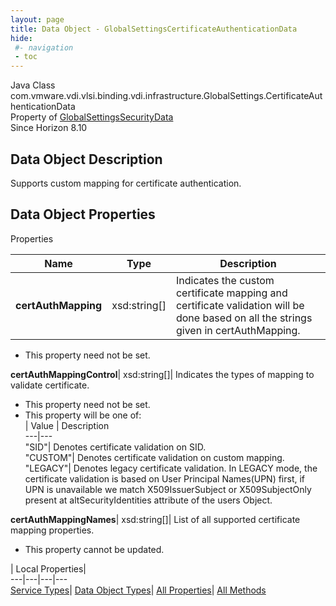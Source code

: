 ```yaml
---
layout: page
title: Data Object - GlobalSettingsCertificateAuthenticationData
hide:
 #- navigation
 - toc
---
```






Java Class
    com.vmware.vdi.vlsi.binding.vdi.infrastructure.GlobalSettings.CertificateAuthenticationData  
Property of
     [GlobalSettingsSecurityData](vdi.infrastructure.GlobalSettings.SecurityData.md#field_detail)  
Since 
    Horizon 8.10

## Data Object Description 

Supports custom mapping for certificate authentication. 

## Data Object Properties

Properties

Name |  Type |  Description   
---|---|---  
**certAuthMapping**|  xsd:string[]|  Indicates the custom certificate mapping and certificate validation will be done based on all the strings given in certAuthMapping.   


 * This property need not be set.

  
**certAuthMappingControl**|  xsd:string[]|  Indicates the types of mapping to validate certificate.   


 * This property need not be set.
  * This property will be one of:  
|  Value |  Description   
---|---  
"SID"| Denotes certificate validation on SID.  
"CUSTOM"| Denotes certificate validation on custom mapping.  
"LEGACY"| Denotes legacy certificate validation. In LEGACY mode, the certificate validation is based on User Principal Names(UPN) first, if UPN is unavailable we match X509IssuerSubject or X509SubjectOnly present at altSecurityIdentities attribute of the users Object.  

  
**certAuthMappingNames**|  xsd:string[]|  List of all supported certificate mapping properties.   


 * This property cannot be updated.

  
  
  
 | Local Properties|   
---|---|---|---  
[Service Types](index-mo_types.md)| [Data Object Types](index-do_types.md)| [All Properties](index-properties.md)| [All Methods](index-methods.md)  
  
  

